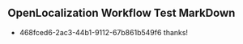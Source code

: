 ## OpenLocalization Workflow Test MarkDown
* 468fced6-2ac3-44b1-9112-67b861b549f6 thanks!

<!--HONumber=Aug16_HO3-->


